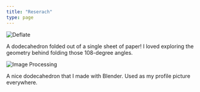```yaml
---
title: "Reserach"
type: page
---
```



![Deflate](/dodecahedra/origami-dodecahedron-adjusted.png)

A dodecahedron folded out of a single sheet of paper! I loved exploring the geometry behind folding those 108-degree angles.

![Image Processing](/dodecahedra/render-cropped.png)

A nice dodecahedron that I made with Blender. Used as my profile picture everywhere.